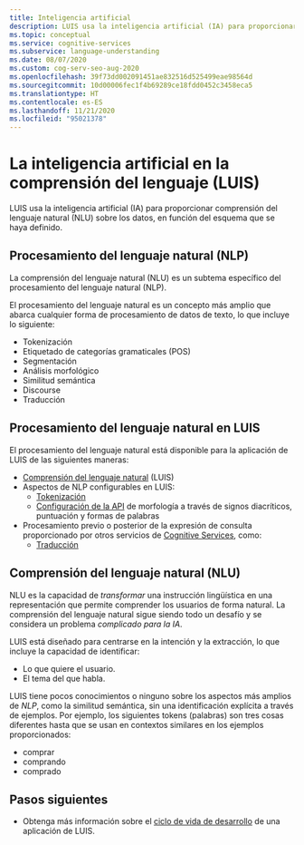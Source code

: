 ```yaml
---
title: Inteligencia artificial
description: LUIS usa la inteligencia artificial (IA) para proporcionar comprensión del lenguaje sobre los datos, en función del esquema que se haya definido.
ms.topic: conceptual
ms.service: cognitive-services
ms.subservice: language-understanding
ms.date: 08/07/2020
ms.custom: cog-serv-seo-aug-2020
ms.openlocfilehash: 39f73dd002091451ae832516d525499eae98564d
ms.sourcegitcommit: 10d00006fec1f4b69289ce18fdd0452c3458eca5
ms.translationtype: HT
ms.contentlocale: es-ES
ms.lasthandoff: 11/21/2020
ms.locfileid: "95021378"
---
```

# <a name="artificial-intelligence-in-language-understanding-luis"></a>La inteligencia artificial en la comprensión del lenguaje (LUIS)

LUIS usa la inteligencia artificial (IA) para proporcionar comprensión del lenguaje natural (NLU) sobre los datos, en función del esquema que se haya definido.

## <a name="natural-language-processing-nlp"></a>Procesamiento del lenguaje natural (NLP)

La comprensión del lenguaje natural (NLU) es un subtema específico del procesamiento del lenguaje natural (NLP).

El procesamiento del lenguaje natural es un concepto más amplio que abarca cualquier forma de procesamiento de datos de texto, lo que incluye lo siguiente:

* Tokenización
* Etiquetado de categorías gramaticales (POS)
* Segmentación
* Análisis morfológico
* Similitud semántica
* Discourse
* Traducción

## <a name="natural-language-processing-in-luis"></a>Procesamiento del lenguaje natural en LUIS

El procesamiento del lenguaje natural está disponible para la aplicación de LUIS de las siguientes maneras:
* [Comprensión del lenguaje natural](#natural-language-processing-nlp) (LUIS)
* Aspectos de NLP configurables en LUIS:
    * [Tokenización](luis-language-support.md#tokenization)
    * [Configuración de la API](luis-reference-application-settings.md) de morfología a través de signos diacríticos, puntuación y formas de palabras
* Procesamiento previo o posterior de la expresión de consulta proporcionado por otros servicios de [Cognitive Services](../what-are-cognitive-services.md), como:
    * [Traducción](../translator/translator-info-overview.md)

## <a name="natural-language-understanding-nlu"></a>Comprensión del lenguaje natural (NLU)

NLU es la capacidad de _transformar_ una instrucción lingüística en una representación que permite comprender los usuarios de forma natural. La comprensión del lenguaje natural sigue siendo todo un desafío y se considera un problema _complicado para la IA_.

LUIS está diseñado para centrarse en la intención y la extracción, lo que incluye la capacidad de identificar:
* Lo que quiere el usuario.
* El tema del que habla.

LUIS tiene pocos conocimientos o ninguno sobre los aspectos más amplios de _NLP_, como la similitud semántica, sin una identificación explícita a través de ejemplos. Por ejemplo, los siguientes tokens (palabras) son tres cosas diferentes hasta que se usan en contextos similares en los ejemplos proporcionados:

* comprar
* comprando
* comprado

## <a name="next-steps"></a>Pasos siguientes

* Obtenga más información sobre el [ciclo de vida de desarrollo](luis-concept-app-iteration.md) de una aplicación de LUIS.